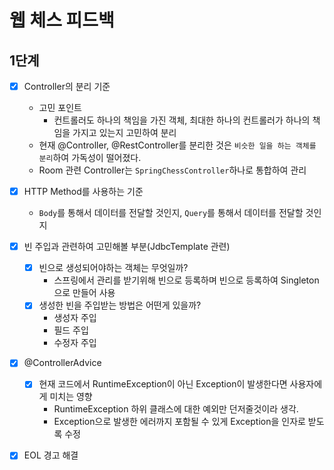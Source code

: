 # 웹 체스 피드백

## 1단계

- [x] Controller의 분리 기준
    - 고민 포인트
        - 컨트롤러도 하나의 책임을 가진 객체, 최대한 하나의 컨트롤러가 하나의 책임을 가지고 있는지 고민하여 분리
    - 현재 @Controller, @RestController를 분리한 것은 `비슷한 일을 하는 객체를 분리`하여 가독성이 떨어졌다.
    - Room 관련 Controller는 `SpringChessController`하나로 통합하여 관리
- [x] HTTP Method를 사용하는 기준
    - `Body`를 통해서 데이터를 전달할 것인지, `Query`를 통해서 데이터를 전달할 것인지
- [x] 빈 주입과 관련하여 고민해볼 부분(JdbcTemplate 관련)
    - [x] 빈으로 생성되어야하는 객체는 무엇일까?
        - 스프링에서 관리를 받기위해 빈으로 등록하며 빈으로 등록하여 Singleton으로 만들어 사용
    - [x] 생성한 빈을 주입받는 방법은 어떤게 있을까?
        - 생성자 주입
        - 필드 주입
        - 수정자 주입
- [x] @ControllerAdvice
    - [x] 현재 코드에서 RuntimeException이 아닌 Exception이 발생한다면 사용자에게 미치는 영향
        - RuntimeException 하위 클래스에 대한 예외만 던저줄것이라 생각.
        - Exception으로 발생한 에러까지 포함될 수 있게 Exception을 인자로 받도록 수정
- [x] EOL 경고 해결

